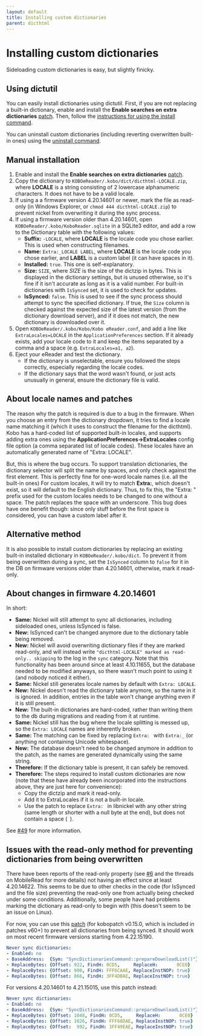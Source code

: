 ```yaml
---
layout: default
title: Installing custom dictionaries
parent: dicthtml
---
```


# Installing custom dictionaries
Sideloading custom dictionaries is easy, but slightly finicky.

## Using dictutil
You can easily install dictionaries using dictutil. First, if you are not replacing a built-in dictionary, enable and install the **Enable searches on extra dictionaries** [patch](https://pgaskin.net/kobopatch-patches). Then, follow the [instructions for using the install command](../dictutil/install.html).

You can uninstall custom dictionaries (including reverting overwritten built-in ones) using the [uninstall command](../dictutil/uninstall.html).

## Manual installation
1. Enable and install the **Enable searches on extra dictionaries** [patch](https://pgaskin.net/kobopatch-patches).
2. Copy the dictionary to `KOBOeReader/.kobo/dict/dicthtml-LOCALE.zip`, where **LOCALE** is a string consisting of 2 lowercase alphanumeric characters. It does not have to be a valid locale.
3. If using a a firmware version 4.20.14601 or newer, mark the file as read-only (in Windows Explorer, or `chmod 444 dicthtml-LOCALE.zip`) to prevent nickel from overwriting it during the sync process.
4. If using a firmware version older than 4.20.14601, open `KOBOeReader/.kobo/KoboReader.sqlite` in a SQLite3 editor, and add a row to the Dictionary table with the following values:
    - **Suffix:** `-LOCALE`, where **LOCALE** is the locale code you chose earlier. This is used when constructing filenames.
    - **Name:** `Extra:_LOCALE LABEL`, where **LOCALE** is the locale code you chose earlier, and **LABEL** is a custom label (it can have spaces in it).
    - **Installed:** `true`. This one is self-explanatory.
    - **Size:** `SIZE`, where *SIZE* is the size of the dictzip in bytes. This is displayed in the dictionary settings, but is unused otherwise, so it's fine if it isn't accurate as long as it is a valid number. For built-in dictionaries with `IsSynced` set, it is used to check for updates.
    - **IsSynced:** `false`. This is used to see if the sync process should attempt to sync the specified dictionary. If true, the `Size` column is checked against the expected size of the latest version (from the dictionary download server), and if it does not match, the new dictionary is downloaded over it.
5. Open `KOBOeReader/.kobo/Kobo/Kobo eReader.conf`, and add a line like `ExtraLocales=LOCALE` in the `ApplicationPreferences` section. If it already exists, add your locale code to it and keep the items separated by a comma and a space (e.g. `ExtraLocales=a1, a2`).
6. Eject your eReader and test the dictionary.
    - If the dictionary is unselectable, ensure you followed the steps correctly, especially regarding the locale codes.
    - If the dictionary says that the word wasn't found, or just acts unusually in general, ensure the dictionary file is valid.

## About locale names and patches
The reason why the patch is required is due to a bug in the firmware. When you choose an entry from the dictionary dropdown, it tries to find a locale name matching it (which it uses to construct the filename for the dicthtml). Kobo has a hard-coded list of supported built-in locales, and supports adding extra ones using the **ApplicationPreferences->ExtraLocales** config file option (a comma separated list of locale codes). These locales have an automatically generated name of "Extra: LOCALE".

But, this is where the bug occurs. To support translation dictionaries, the dictionary selector will split the name by spaces, and only check against the first element. This is perfectly fine for one-word locale names (i.e. all the built-in ones) For custom locales, it will try to match **Extra:**, which doesn't exist, so it will default to the English dictionary. Thus, to fix this, the "Extra: " prefix used for the custom locales needs to be changed to one without a space. The patch replaces the space with an underscore. This bug does have one benefit though: since only stuff before the first space is considered, you can have a custom label after it.

## Alternative method
It is also possible to install custom dictionaries by replacing an existing built-in installed dictionary in `KOBOeReader/.kobo/dict`. To prevent it from being overwritten during a sync, set the `IsSynced` column to `false` for it in the DB on firmware versions older than 4.20.14601, otherwise, mark it read-only.

## About changes in firmware 4.20.14601

In short:

- **Same:** Nickel will still attempt to sync all dictionaries, including sideloaded ones, unless IsSynced is false.
- **New:** IsSynced can't be changed anymore due to the dictionary table being removed.
- **New:** Nickel will avoid overwriting dictionary files if they are marked read-only, and will instead write `"dicthtml-LOCALE" marked as read-only.. skipping` to the log in the `sync` category. Note that this functionality has been around since at least 4.10.11655, but the database needed to be modified anyways, so there wasn't much point to using it (and nobody noticed it either).
- **Same:** Nickel still generates locale names by default with `Extra: LOCALE`.
- **New:** Nickel doesn't read the dictionary table anymore, so the name in it is ignored. In addition, entries in the table won't change anything even if it is still present.
- **New:** The built-in dictionaries are hard-coded, rather than writing them to the db during migrations and reading from it at runtime.
- **Same:** Nickel still has the bug where the locale splitting is messed up, so the `Extra: LOCALE` names are inherently broken.
- **Same:** The matching can be fixed by replacing `Extra: ` with `Extra:_` (or anything not containing Unicode whitespace).
- **New:** The database doesn't need to be changed anymore in addition to the patch, as the names are generated dynamically using the same string.
- **Therefore:** If the dictionary table is present, it can safely be removed.
- **Therefore:** The steps required to install custom dictionaries are now (note that these have already been incorporated into the instructions above, they are just here for convenience):
  - Copy the dictzip and mark it read-only.
  - Add it to ExtraLocales if it is not a built-in locale.
  - Use the patch to replace `Extra: ` in libnickel with any other string (same length or shorter with a null byte at the end), but does not contain a space (` `).

See [#49](https://github.com/geek1011/kobopatch-patches/issues/49) for more information.

## Issues with the read-only method for preventing dictionaries from being overwritten
There have been reports of the read-only property (see [#6](https://github.com/geek1011/dictutil/issues/6) and the threads on MobileRead for more details) not having an effect since at least 4.20.14622. This seems to be due to other checks in the code (for IsSynced and the file size) preventing the read-only one from actually being checked under some conditions. Additionally, some people have had problems marking the dictionary as read-only to begin with (this doesn't seem to be an issue on Linux).

For now, you can use this [patch](https://pgaskin.net/kobopatch-patches) (for kobopatch v0.15.0, which is included in patches v60+) to prevent all dictionaries from being synced. It should work on most recent firmware versions starting from 4.22.15190.

```yaml
Never sync dictionaries:
- Enabled: no
- BaseAddress:  {Sym: "SyncDictionariesCommand::prepareDownloadList()"}
- ReplaceBytes: {Offset: 922, FindH: 0CD5,     ReplaceH:       0CE0}   #permissions
- ReplaceBytes: {Offset: 900, FindH: FFF6CAAE, ReplaceInstNOP: true}   #size
- ReplaceBytes: {Offset: 866, FindH: 3FF4DBAE, ReplaceInstNOP: true}   #isSynced
```

For versions 4.20.14601 to 4.21.15015, use this patch instead:

```yaml
Never sync dictionaries:
- Enabled: no
- BaseAddress:  {Sym: "SyncDictionariesCommand::prepareDownloadList()"}
- ReplaceBytes: {Offset: 1048, FindH: 0CD5,     ReplaceH:       0CE0}   #permissions
- ReplaceBytes: {Offset: 1026, FindH: FFF68DAE, ReplaceInstNOP: true}   #size
- ReplaceBytes: {Offset:  992, FindH: 3FF49EAE, ReplaceInstNOP: true}   #isSynced
```
